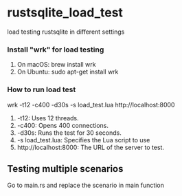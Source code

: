 # rustsqlite_load_test
load testing rustsqlite in different settings


### Install "wrk" for load testing
1. On macOS: brew install wrk
2. On Ubuntu: sudo apt-get install wrk

### How to run load test 
wrk -t12 -c400 -d30s -s load_test.lua http://localhost:8000

1. -t12: Uses 12 threads. 
2. -c400: Opens 400 connections.
3. -d30s: Runs the test for 30 seconds.
4. -s load_test.lua: Specifies the Lua script to use
5. http://localhost:8000: The URL of the server to test.

## Testing multiple scenarios
Go to main.rs and replace the scenario in main function